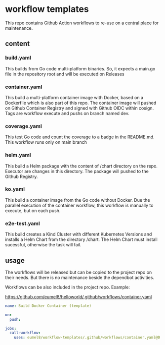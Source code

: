 # workflow templates

This repo contains Github Action workflows to re-use on a central place for maintenance.

## content

### build.yaml

This builds from Go code multi-platform binaries. So, it expects a main.go file in the repository root and will be executed on Releases

### container.yaml

This build a multi-platform container image with Docker, based on a Dockerfile which is also part of this repo. The container image will pushed on Github Container Registry and signed with Github OIDC within cosign. Tags are workflow execute and pushs on branch named dev.

### coverage.yaml

This test Go code and count the coverage to a badge in the README.md. This workflow runs only on main branch

###  helm.yaml

This build a Helm package with the content of /chart directory on the repo. Executor are changes in this directory. The package will pushed to the Github Registry.

###  ko.yaml

This build a container image from the Go code without Docker. Due the parallel execution of the container workflow, this workflow is manually to execute, but on each push.

### e2e-test.yaml

This build creates a Kind Cluster with different Kubernetes Versions and installs a Helm Chart from the directory /chart. The Helm Chart must install sucessful, otherwise the task will fail.

## usage

The workflows will be released but can be copied to the project repo on their needs. But there is no maintenance beside the dependbot activities. 

Workflows can be also included in the project repo. Example:

https://github.com/eumel8/helloworld/.github/workflows/container.yaml

```yaml
name: Build Docker Container (template)

on:
  push:

jobs:
  call-workflow:
    uses: eumel8/workflow-templates/.github/workflows/container.yaml@0.0.5
```
